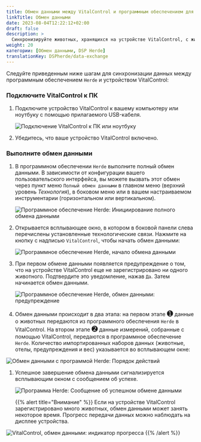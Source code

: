 ```yaml
---
title: Обмен данными между VitalControl и программным обеспечением для управления стадом Herde
linkTitle: Обмен данными
date: 2023-08-04T12:22:12+02:00
draft: false
description: >
  Синхронизируйте животных, хранящихся на устройстве VitalControl, с животными, управляемыми программным обеспечением *Herde*, и передавайте измеренные значения, записанные с помощью устройства VitalControl, в программное обеспечение *Herde*.
weight: 20
категории: [Обмен данными, DSP Herde]
translationKey: DSPherde/data-exchange
---
```

Следуйте приведенным ниже шагам для синхронизации данных между программным обеспечением `Herde` и устройством VitalControl:

### Подключите VitalControl к ПК

1. Подключите устройство VitalControl к вашему компьютеру или ноутбуку с помощью прилагаемого USB-кабеля.

   ![Подключение VitalControl к ПК или ноутбуку](/images/synchronisation/connect-to-pc.svg "Подключение VitalControl к ПК")

1. Убедитесь, что ваше устройство VitalControl включено.

### Выполните обмен данными

1. В программном обеспечении `Herde` выполните полный обмен данными. В зависимости от конфигурации вашего пользовательского интерфейса, вы можете вызвать этот обмен через пункт меню `Полный обмен данными` в главном меню (верхний уровень _Технология_), в боковом меню или в вашем настраиваемом инструментарии (горизонтальном или вертикальном).

   ![Программное обеспечение Herde: Инициирование полного обмена данными](../screenshots/data-exchange.png "Herde: Инициирование обмена данными")

1. Открывается всплывающее окно, в котором в боковой панели слева перечислены установленные технологические связи. Нажмите на кнопку с надписью `VitalControl`, чтобы начать обмен данными:

   ![Программное обеспечение Herde, начало обмена данными](../screenshots/start-transfer.png "Herde: Начало обмена данными")

1. При первом обмене данными появляется предупреждение о том, что на устройстве VitalControl еще не зарегистрировано ни одного животного. Подтвердите это уведомление, нажав `Да`. Затем начинается обмен данными.

   ![Программное обеспечение Herde, обмен данными: предупреждение](../screenshots/warning.png "Обмен данными: предупреждение")

1. Обмен данными происходит в два этапа: на первом этапе <span style="font-size: 140%">➊</span> данные о животных передаются из программного обеспечения `Herde` в VitalControl. На втором этапе <span style="font-size: 140%">➋</span> данные измерений, собранные с помощью VitalControl, передаются в программное обеспечение `Herde`. Количество импортированных наборов данных (животные, отелы, предупреждения и вес) указывается во всплывающем окне:

![Обмен данными с программой Herde: Порядок действий](../screenshots/data-transfer.png "Обмен данными: Порядок действий")

1. Успешное завершение обмена данными сигнализируется всплывающим окном с сообщением об успехе.

   ![Программа Herde: Сообщение об успешном обмене данными](../screenshots/success-message.png "Herde: Сообщение об успешном обмене данными")

    {{% alert title="Внимание" %}}
Если на устройстве VitalControl зарегистрировано много животных, обмен данными может занять некоторое время. Прогресс передачи данных можно наблюдать на дисплее устройства.

![VitalControl, обмен данными: индикатор прогресса](../../vcsynchronizer/images/import-animals/data-transfer.png "VitalControl: индикатор прогресса обмена данными")
    {{% /alert %}}
